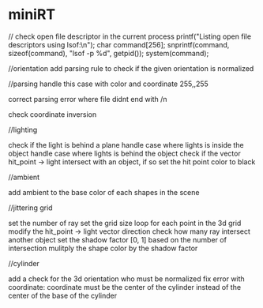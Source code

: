 # miniRT

// check open file descriptor in the current process
	printf("Listing open file descriptors using lsof:\n");
    char command[256];
    snprintf(command, sizeof(command), "lsof -p %d", getpid());
    system(command);

//orientation
add parsing rule to check if the given orientation is normalized

//parsing
handle this case with color and coordinate
255,,255

correct parsing error where file didnt end with /n

check coordinate inversion

//lighting

check if the light is behind a plane
handle case where lights is inside the object
handle case where lights is behind the object
check if the vector hit_point -> light intersect with an object, if so set the hit point color to black

//ambient

add ambient to the base color of each shapes in the scene

//jittering grid

set the number of ray
set the grid size
loop for each point in the 3d grid
modify the hit_point -> light vector direction 
check how many ray intersect another object
set the shadow factor [0, 1] based on the number of intersection
mulitply the shape color by the shadow factor

//cylinder

add a check for the 3d orientation who must be normalized
fix error with coordinate: coordinate must be the center of the cylinder instead of the center of the base of the cylinder